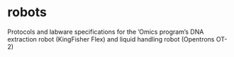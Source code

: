 # robots
Protocols and labware specifications for the ’Omics program’s DNA extraction robot (KingFisher Flex) and liquid handling robot (Opentrons OT-2)
